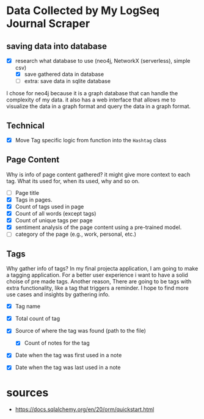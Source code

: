 # Data Collected by My LogSeq Journal Scraper

## saving data into database

- [x] research what database to use (neo4j, NetworkX (serverless), simple csv)
  - [x] save gathered data in database
  - [ ] extra: save data in sqlite database

I chose for neo4j because it is a graph database that can handle the complexity of my data. it also has a web interface that allows me to visualize the data in a graph format and query the data in a graph format.

## Technical

- [x] Move Tag specific logic from function into the `Hashtag` class

## Page Content

Why is info of page content gathered? it might give more context to each tag. What its used for, when its used, why and so on.

- [ ] Page title
- [x] Tags in pages.
- [x] Count of tags used in page
- [x] Count of all words (except tags)
- [x] Count of unique tags per page
- [x] sentiment analysis of the page content using a pre-trained model.
- [ ] category of the page (e.g., work, personal, etc.)

## Tags

Why gather info of tags? In my final projecta application, I am going to make a tagging application. For a better user experience i want to have a solid choise of pre made tags. Another reason, There are going to be tags with extra functionality, like a tag that triggers a reminder. I hope to find more use cases and insights by gathering info.

- [x] Tag name
- [x] Total count of tag
- [x] Source of where the tag was found (path to the file)
  - [x] Count of notes for the tag
- [x] Date when the tag was first used in a note
- [x] Date when the tag was last used in a note


# sources

 - https://docs.sqlalchemy.org/en/20/orm/quickstart.html